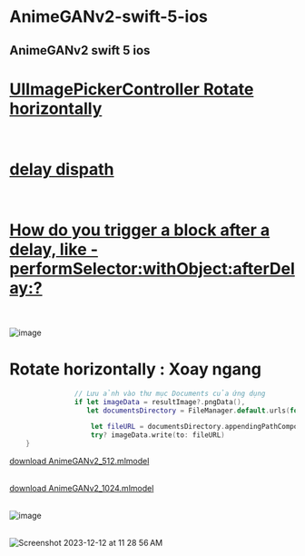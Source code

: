 # AnimeGANv2-swift-5-ios
## AnimeGANv2 swift 5 ios
#  [UIImagePickerController Rotate horizontally](https://stackoverflow.com/questions/5427656/ios-uiimagepickercontroller-result-image-orientation-after-upload) <br><br>
#  [delay dispath](https://www.google.com/search?q=delay+dispath&oq=delay+dispath&gs_lcrp=EgZjaHJvbWUyBggAEEUYOTILCAEQABgNGBMYgAQyCwgCEAAYDRgTGIAEMgsIAxAAGA0YExiABDIKCAQQABgNGBMYHjIKCAUQABgNGBMYHjIKCAYQABgNGBMYHjIMCAcQABgFGA0YExgeMgwICBAAGAUYDRgTGB4yDAgJEAAYCBgNGBMYHtIBCDQzODlqMWo3qAIAsAIA&sourceid=chrome&ie=UTF-8) <br><br>
#  [How do you trigger a block after a delay, like -performSelector:withObject:afterDelay:?](https://stackoverflow.com/questions/4139219/how-do-you-trigger-a-block-after-a-delay-like-performselectorwithobjectafter) <br><br>
![image](https://github.com/Experimenters1/AnimeGANv2-swift-5-ios/assets/64000769/b5d15c21-2fdd-4c64-9f68-dc31ed0909a6)


# Rotate horizontally : Xoay ngang
```swift
                // Lưu ảnh vào thư mục Documents của ứng dụng
                if let imageData = resultImage?.pngData(),
                   let documentsDirectory = FileManager.default.urls(for: .documentDirectory, in: .userDomainMask).first {

                    let fileURL = documentsDirectory.appendingPathComponent("processed_image.png")
                    try? imageData.write(to: fileURL)
    }

```


[download AnimeGANv2_512.mlmodel](https://drive.google.com/file/d/1FQDyTBbXWdy8JV0LLUxgTwtqnwk0JhHy/view?usp=sharing) <br><br>

[download AnimeGANv2_1024.mlmodel](https://drive.google.com/file/d/1UsCCwNuaGWZwAFZzllvrNTtIHvRU86z9/view?usp=sharing) <br><br>

![image](https://github.com/Experimenters1/AnimeGANv2-swift-5-ios/assets/64000769/0927fd1b-209d-4e70-925c-0883fad3ed5f)<br><br>

![Screenshot 2023-12-12 at 11 28 56 AM](https://github.com/Experimenters1/AnimeGANv2-swift-5-ios/assets/64000769/b5fe7321-c560-4434-98ae-a1dbd59e3698)<br><br>

